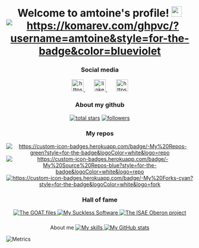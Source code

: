 <!-- greatly inspired from https://github.com/DenverCoder1/DenverCoder1 !! -->

<!-- =================================== -->
<!-- HEADER -->
<!-- =================================== -->
<h1 align="center">
  Welcome to amtoine's profile!
  <img src="https://media.giphy.com/media/hvRJCLFzcasrR4ia7z/giphy.gif" width="28"></img>
  <br>
  <a href="https://badges.pufler.dev" alt="https://badges.pufler.dev">
    <img
      alt="https://komarev.com/ghpvc/?username=amtoine&style=for-the-badge&color=blueviolet"
      src="https://komarev.com/ghpvc/?username=amtoine&style=for-the-badge&color=blueviolet"
    ></img>
  </a>
</h1>

<!-- Social icons section -->
<h3 align="center">
  Social media
</h3>
<p align="center">
  <a href="https://amtoine.github.io/" alt="https://amtoine.github.io/">
    <img
      width="32px"
      alt="https://i.imgur.com/0uVwkoZ.png"
      title="Personal website"
      src="https://i.imgur.com/0uVwkoZ.png"
    ></img>
  </a>
  &#8287;&#8287;&#8287;&#8287;&#8287;
  <a href="https://www.linkedin.com/in/antoine-stevan/" alt="https://www.linkedin.com/in/antoine-stevan/sureli">
    <img
      width="32px"
      alt="linkedin.png"
      title="LinkedIn"
      src="linkedin.png"
    ></img>
  </a>
  &#8287;&#8287;&#8287;&#8287;&#8287;
  <a href="https://discord.gg/GMb9ESpa7J" alt="https://discord.gg/GMb9ESpa7J">
    <img
      width="32px"
      alt="https://i.imgur.com/OViZO8J.png"
      title="SCSg club"
      src="https://i.imgur.com/OViZO8J.png"
    ></img>
  </a>
</p>

<!-- Social badges section -->
<h3 align="center">
  About my github
</h3>
<p align="center">
  <a href="https://github.com/amtoine?tab=repositories&sort=stargazers">
    <img alt="total stars" title="Total stars on GitHub" src="https://custom-icon-badges.herokuapp.com/badge/dynamic/json?logo=star&color=55960c&labelColor=488207&label=Stars&style=for-the-badge&query=%24.stars&url=https://api.github-star-counter.workers.dev/user/amtoine"/></a>
  <a href="https://github.com/amtoine?tab=followers">
    <img
      alt="followers"
      title="Follow me on Github"
      src="https://custom-icon-badges.herokuapp.com/github/followers/amtoine?color=236ad3&labelColor=1155ba&style=for-the-badge&logo=person-add&label=Follow&logoColor=white"
    ></img>
  </a>
</p>

<!-- My Repos -->
<h3 align="center">
  My repos
</h3>
<p align="center">
  <a href="https://github.com/amtoine?tab=repositories&sort=stargazers">
    <img 
      title="All my repositories"
      alt="https://custom-icon-badges.herokuapp.com/badge/-My%20Repos-green?style=for-the-badge&logoColor=white&logo=repo"
      src="https://custom-icon-badges.herokuapp.com/badge/-My%20Repos-green?style=for-the-badge&logoColor=white&logo=repo"
    ></img>
  </a>
  <a href="https://github.com/amtoine?tab=repositories&type=source&sort=stargazers">
    <img
      title="All my source repositories"
      alt="https://custom-icon-badges.herokuapp.com/badge/-My%20Source%20Repos-blue?style=for-the-badge&logoColor=white&logo=repo"
      src="https://custom-icon-badges.herokuapp.com/badge/-My%20Source%20Repos-blue?style=for-the-badge&logoColor=white&logo=repo"
    ></img>
  </a>
  <a href="https://github.com/amtoine?tab=repositories&type=fork&sort=stargazers">
    <img
      title="All my forks"
      alt="https://custom-icon-badges.herokuapp.com/badge/-My%20Forks-cyan?style=for-the-badge&logoColor=white&logo=fork"
      src="https://custom-icon-badges.herokuapp.com/badge/-My%20Forks-cyan?style=for-the-badge&logoColor=white&logo=fork"
    ></img>
  </a>
</p>

<h3 align="center">
  Hall of fame
</h3>
<p align="center">
  <a href="https://github.com/goatfiles">
    <img
      title="The GOAT.files"
      src="https://custom-icon-badges.herokuapp.com/badge/-The%20GOAT.files-green?style=for-the-badge&logoColor=white&logo=fork"
    ></img>
  </a>
  <a href="https://github.com/goatfiles-suckless">
    <img
      title="My Suckless Software"
      src="https://custom-icon-badges.herokuapp.com/badge/-Suckless%20Software%20For%20GOATs-blue?style=for-the-badge&logoColor=white&logo=fork"
    ></img>
  </a>
  <a href="https://github.com/oberonproject">
    <img
      title="The ISAE Oberon project"
      src="https://custom-icon-badges.herokuapp.com/badge/-The%20ISAE%20Oberon%20Project-cyan?style=for-the-badge&logoColor=white&logo=fork"
    ></img>
  </a>
</p>

<h3 align="center">
</h3>
<p align="center">
  About me
  <a href="https://github.com/amtoine/amtoine/blob/main/SKILLS.md">
    <img
      title="My skills"
      src="https://custom-icon-badges.herokuapp.com/badge/-My%20Skills-red?style=for-the-badge&logoColor=white&logo=fork"
    ></img>
  </a>
  <a href="https://github.com/amtoine/amtoine/blob/main/STATS.md">
    <img
      title="My GitHub stats"
      src="https://custom-icon-badges.herokuapp.com/badge/-My%20GitHub%20Stats-orange?style=for-the-badge&logoColor=white&logo=fork"
    ></img>
  </a>
</p>

![Metrics](https://metrics.lecoq.io/amtoine?template=classic&repositories.affiliations=owner%2C%20collaborator%2C%20organization_member&base.indepth=false&base.hireable=false&config.timezone=Europe%2FCopenhagen&config.display=large)

